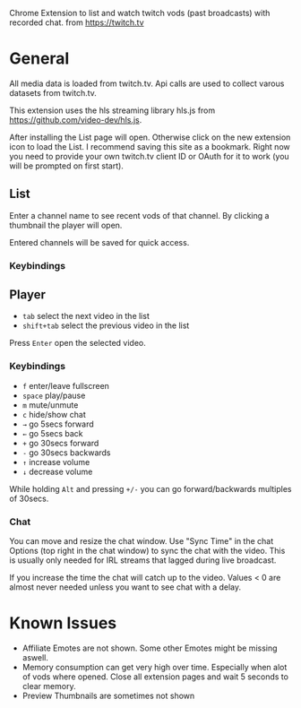 Chrome Extension to list and watch twitch vods (past broadcasts) with recorded chat.
 from https://twitch.tv

# General
All media data is loaded from twitch.tv. Api calls are used to collect varous datasets from twitch.tv.

This extension uses the hls streaming library hls.js from https://github.com/video-dev/hls.js.

After installing the List page will open. Otherwise click on the new extension icon to load the List.
I recommend saving this site as a bookmark.
Right now you need to provide your own twitch.tv client ID or OAuth for it to work (you will be prompted on first start).

## List
Enter a channel name to see recent vods of that channel. By clicking a thumbnail the player will open.

Entered channels will be saved for quick access.

### Keybindings

## Player

* ```tab``` select the next video in the list
* ```shift+tab``` select the previous video in the list

Press ```Enter``` open the selected video. 

### Keybindings

* ```f``` enter/leave fullscreen
* ```space``` play/pause
* ```m``` mute/unmute
* ```c``` hide/show chat
* ```→``` go 5secs forward
* ```←``` go 5secs back
* ```+``` go 30secs forward
* ```-``` go 30secs backwards
* ```↑``` increase volume
* ```↓``` decrease volume

While holding ```Alt``` and pressing ```+/-``` you can go forward/backwards multiples of 30secs.

### Chat

You can move and resize the chat window.
Use "Sync Time" in the chat Options (top right in the chat window) to sync the chat with the video.
This is usually only needed for IRL streams that lagged during live broadcast.

If you increase the time the chat will catch up to the video.
Values < 0 are almost never needed unless you want to see chat with a delay.


# Known Issues

* Affiliate Emotes are not shown. Some other Emotes might be missing aswell.
* Memory consumption can get very high over time. Especially when alot of vods where opened. Close all extension pages and wait 5 seconds to clear memory.
* Preview Thumbnails are sometimes not shown
